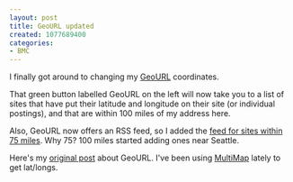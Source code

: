 ```yaml
--- 
layout: post
title: GeoURL updated
created: 1077689400
categories: 
- BMC
---
```

I finally got around to changing my <a href="http://www.geourl.org">GeoURL</a> coordinates.

That green button labelled GeoURL on the left will now take you to a list of sites that have put their latitude and longitude on their site (or individual postings), and that are within 100 miles of my address here.

Also, GeoURL now offers an RSS feed, so I added the <a href="http://www.bmannconsulting.com/import/feed/91" title="GeoURL Feed for sites within 75 miles">feed for sites within 75 miles</a>. Why 75? 100 miles started adding ones near Seattle.

Here's my <a href="http://www.bmannconsulting.com/node/view/162">original post</a> about GeoURL. I've been using <a href="http://www.multimap.com">MultiMap</a> lately to get lat/longs.

